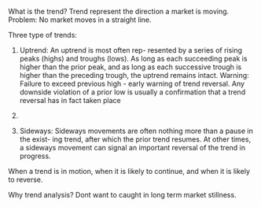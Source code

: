 
What is the trend? 
Trend represent the direction a market is moving.
Problem: No market moves in a straight line.


Three type of trends:

1. Uptrend:
An uptrend is most often rep- resented by a series of rising peaks (highs) and troughs (lows). As long as each succeeding peak is higher than the prior peak, and as long as each successive trough is higher than the preceding trough, the uptrend remains intact.
Warning: 
Failure to exceed previous high - early warning of trend reversal.
Any downside violation of a prior low is usually a confirmation that a trend reversal has in fact taken place


2.

3. Sideways: Sideways movements are often nothing more than a pause in the exist- ing trend, after which the prior trend resumes. At other times, a sideways movement can signal an important reversal of the trend in progress.

When a trend is in motion, when it is likely to continue, and when it is likely to reverse.





Why trend analysis?
Dont want to caught in long term market stillness.
